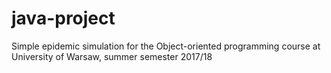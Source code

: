 # java-project

Simple epidemic simulation for the Object-oriented programming course at University of Warsaw, summer semester 2017/18
